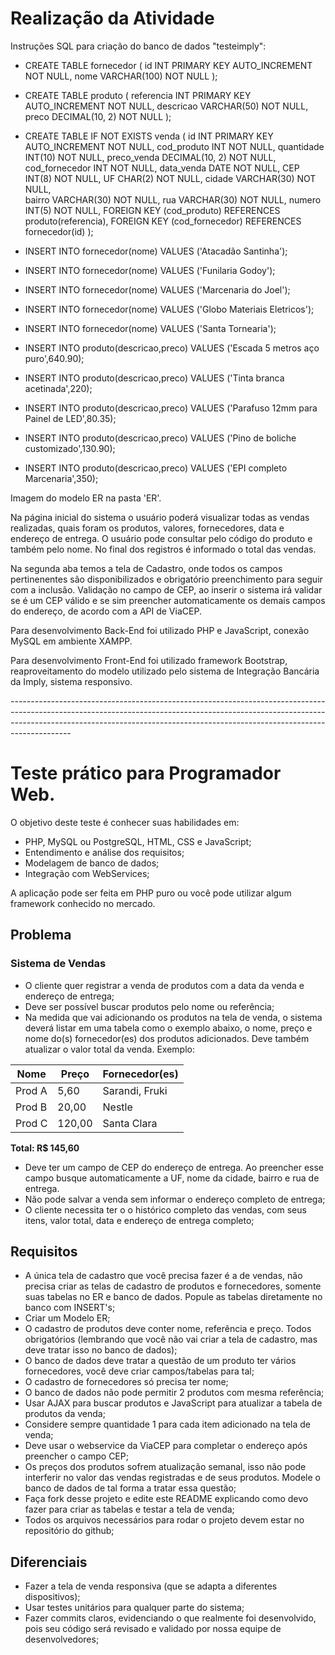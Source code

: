 # Realização da Atividade
Instruções SQL para criação do banco de dados "testeimply":

  - CREATE TABLE fornecedor ( id INT PRIMARY KEY AUTO_INCREMENT NOT NULL, nome VARCHAR(100) NOT NULL );

  - CREATE TABLE produto ( referencia INT PRIMARY KEY AUTO_INCREMENT NOT NULL, descricao VARCHAR(50) NOT NULL, preco DECIMAL(10, 2) NOT NULL );

  - CREATE TABLE IF NOT EXISTS venda ( id INT PRIMARY KEY AUTO_INCREMENT NOT NULL, cod_produto INT NOT NULL, quantidade INT(10) NOT NULL, preco_venda DECIMAL(10, 2) NOT NULL, cod_fornecedor INT NOT NULL, data_venda DATE NOT NULL, CEP INT(8) NOT NULL, UF CHAR(2) NOT NULL, cidade VARCHAR(30) NOT NULL,   
    bairro VARCHAR(30) NOT NULL, rua VARCHAR(30) NOT NULL, numero INT(5) NOT NULL, FOREIGN KEY (cod_produto) REFERENCES produto(referencia), FOREIGN KEY (cod_fornecedor) REFERENCES fornecedor(id) );
  
  - INSERT INTO fornecedor(nome) VALUES ('Atacadão Santinha');
  - INSERT INTO fornecedor(nome) VALUES ('Funilaria Godoy');
  - INSERT INTO fornecedor(nome) VALUES ('Marcenaria do Joel');
  - INSERT INTO fornecedor(nome) VALUES ('Globo Materiais Eletricos');
  - INSERT INTO fornecedor(nome) VALUES ('Santa Tornearia');
  
  - INSERT INTO produto(descricao,preco) VALUES ('Escada 5 metros aço puro',640.90);
  - INSERT INTO produto(descricao,preco) VALUES ('Tinta branca acetinada',220);
  - INSERT INTO produto(descricao,preco) VALUES ('Parafuso 12mm para Painel de LED',80.35);
  - INSERT INTO produto(descricao,preco) VALUES ('Pino de boliche customizado',130.90);
  - INSERT INTO produto(descricao,preco) VALUES ('EPI completo Marcenaria',350);

Imagem do modelo ER na pasta 'ER'.

Na página inicial do sistema o usuário poderá visualizar todas as vendas realizadas, quais foram os produtos, valores, fornecedores, data e endereço de entrega. 
O usuário pode consultar pelo código do produto e também pelo nome.
No final dos registros é informado o total das vendas.

Na segunda aba temos a tela de Cadastro, onde todos os campos pertinenentes são disponibilizados e obrigatório preenchimento para seguir com a inclusão.
Validação no campo de CEP, ao inserir o sistema irá validar se é um CEP válido e se sim preencher automaticamente os demais campos do endereço, de acordo com a API de ViaCEP.

Para desenvolvimento Back-End foi utilizado PHP e JavaScript, conexão MySQL em ambiente XAMPP. 

Para desenvolvimento Front-End foi utilizado framework Bootstrap, reaproveitamento do modelo utilizado pelo sistema de Integração Bancária da Imply, sistema responsivo. 



*---------------------------------------------------------------------------------------------------------------------------------------------------------------------------------------------------------------------------------------------------------*

# Teste prático para Programador Web.

O objetivo deste teste é conhecer suas habilidades em:

* PHP, MySQL ou PostgreSQL, HTML, CSS e JavaScript;
* Entendimento e análise dos requisitos;
* Modelagem de banco de dados;
* Integração com WebServices;

A aplicação pode ser feita em PHP puro ou você pode utilizar algum framework conhecido no mercado.
## Problema

### Sistema de Vendas

* O cliente quer registrar a venda de produtos com a data da venda e endereço de entrega;
* Deve ser possível buscar produtos pelo nome ou referência;
* Na medida que vai adicionando os produtos na tela de venda, o sistema deverá listar em uma tabela  como o exemplo abaixo, o nome, preço e nome do(s) fornecedor(es) dos produtos adicionados. Deve também atualizar o valor total da venda. Exemplo:

|  Nome  |  Preço  |  Fornecedor(es)  |
| ------ | ------- | -----------------|
| Prod A | 5,60    |  Sarandi, Fruki  |
| Prod B | 20,00   |  Nestle          |
| Prod C | 120,00  |  Santa Clara     |

**Total: R$ 145,60**


* Deve ter um campo de CEP do endereço de entrega. Ao preencher esse campo busque automaticamente a UF, nome da cidade, bairro e rua de entrega.
* Não pode salvar a venda sem informar o endereço completo de entrega;
* O cliente necessita ter o o histórico completo das vendas, com seus itens, valor total, data e endereço de entrega completo;

## Requisitos

* A única tela de cadastro que você precisa fazer é a de vendas, não precisa criar as telas de cadastro de produtos e fornecedores, somente suas tabelas no ER e banco de dados. Popule as tabelas diretamente no banco com INSERT's;
* Criar um Modelo ER;
* O cadastro de produtos deve conter nome, referência e preço.  Todos obrigatórios (lembrando que você não vai criar a tela de cadastro, mas deve tratar isso no banco de dados);
* O banco de dados deve tratar a questão de um produto ter vários fornecedores, você deve criar campos/tabelas para tal;
* O cadastro de fornecedores só precisa ter nome;
* O banco de dados não pode permitir 2 produtos com mesma referência;
* Usar AJAX para buscar produtos e JavaScript para atualizar a tabela de produtos da venda;
* Considere sempre quantidade 1 para cada item adicionado na tela de venda;
* Deve usar o webservice da ViaCEP para completar o endereço após preencher o campo CEP;
* Os preços dos produtos sofrem atualização semanal, isso não pode interferir no valor das vendas registradas e de seus produtos. Modele o banco de dados de tal forma a tratar essa questão;
* Faça fork desse projeto e edite este README explicando como devo fazer para criar as tabelas e testar a tela de venda;
* Todos os arquivos necessários para rodar o projeto devem estar no repositório do github;


## Diferenciais

* Fazer a tela de venda responsiva (que se adapta a diferentes dispositivos);
* Usar testes unitários para qualquer parte do sistema;
* Fazer commits claros, evidenciando o que realmente foi desenvolvido, pois seu código será revisado e validado por nossa equipe de desenvolvedores;
